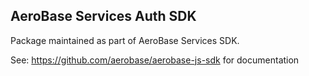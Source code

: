 ## AeroBase Services Auth SDK

Package maintained as part of AeroBase Services SDK.

See: https://github.com/aerobase/aerobase-js-sdk for documentation
